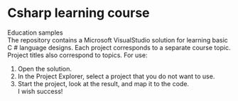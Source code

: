 # Csharp learning course
Education samples<br />
The repository contains a Microsoft VisualStudio solution for learning basic C # language designs. Each project corresponds to a separate course topic. Project titles also correspond to topics.
For use:
1. Open the solution.
2. In the Project Explorer, select a project that you do not want to use.
3. Start the project, look at the result, and map it to the code.<br />
I wish success!
